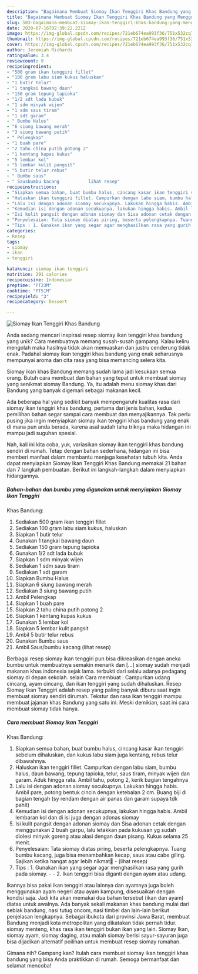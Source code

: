 ```yaml
---
description: "Bagaimana Membuat Siomay Ikan Tenggiri Khas Bandung yang Menggugah Selera"
title: "Bagaimana Membuat Siomay Ikan Tenggiri Khas Bandung yang Menggugah Selera"
slug: 503-bagaimana-membuat-siomay-ikan-tenggiri-khas-bandung-yang-menggugah-selera
date: 2020-07-16T02:39:22.221Z
image: https://img-global.cpcdn.com/recipes/721eb674ea993f36/751x532cq70/siomay-ikan-tenggiri-khas-bandung-foto-resep-utama.jpg
thumbnail: https://img-global.cpcdn.com/recipes/721eb674ea993f36/751x532cq70/siomay-ikan-tenggiri-khas-bandung-foto-resep-utama.jpg
cover: https://img-global.cpcdn.com/recipes/721eb674ea993f36/751x532cq70/siomay-ikan-tenggiri-khas-bandung-foto-resep-utama.jpg
author: Jeremiah Richards
ratingvalue: 3.4
reviewcount: 9
recipeingredient:
- "500 gram ikan tenggiri fillet"
- "100 gram labu siam kukus haluskan"
- "1 butir telur"
- "1 tangkai bawang daun"
- "150 gram tepung tapioka"
- "1/2 sdt lada bubuk"
- "1 sdm minyak wijen"
- "1 sdm saus tiram"
- "1 sdt garam"
- " Bumbu Halus"
- "6 siung bawang merah"
- "3 siung bawang putih"
- " Pelengkap"
- "1 buah pare"
- "2 tahu china putih potong 2"
- "1 kentang kupas kukus"
- "5 lembar kol"
- "5 lembar kulit pangsit"
- "5 butir telur rebus"
- " Bumbu saus"
- " Sausbumbu kacang           lihat resep"
recipeinstructions:
- "Siapkan semua bahan, buat bumbu halus, cincang kasar ikan tenggiri sebelum dihaluskan, dan kukus labu siam juga kentang, rebus telur dibawahnya."
- "Haluskan ikan tenggiri fillet. Campurkan dengan labu siam, bumbu halus, daun bawang, tepung tapioka, telur, saus tiram, minyak wijen dan garam. Aduk hingga rata. Ambil tahu, potong 2, kerik bagian tengahnya"
- "Lalu isi dengan adonan siomay secukupnya. Lakukan hingga habis. Ambil pare, potong bentuk cincin dengan ketebalan 2 cm. Buang biji di bagian tengah (sy rendam dengan air panas dan garam supaya tdk pahit)"
- "Kemudian isi dengan adonan secukupnya, lakukan hingga habis. Ambil lembaran kol dan di isi juga dengan adonas siomay"
- "Isi kulit pangsit dengan adonan siomay dan Sisa adonan cetak dengan menggunakan 2 buah garpu, lalu letakkan pada kukusan yg sudah diolesi minyak goreng atau alasi dengan daun pisang. Kukus selama 25 menit."
- "Penyelesaian: Tata siomay diatas piring, beserta pelengkapnya. Tuang bumbu kacang, juga bisa menambahkan kecap, saus atau cabe giling. Sajikan ketika hangat agar lebih nikmat🙏             (lihat resep)"
- "Tips : 1. Gunakan ikan yang segar agar menghasilkan rasa yang gurih pada siomay.  2. Ikan tenggiri bisa diganti dengan ayam atau udang."
categories:
- Resep
tags:
- siomay
- ikan
- tenggiri

katakunci: siomay ikan tenggiri 
nutrition: 291 calories
recipecuisine: Indonesian
preptime: "PT23M"
cooktime: "PT51M"
recipeyield: "3"
recipecategory: Dessert

---
```



![Siomay Ikan Tenggiri
Khas Bandung](https://img-global.cpcdn.com/recipes/721eb674ea993f36/751x532cq70/siomay-ikan-tenggiri-khas-bandung-foto-resep-utama.jpg)

Anda sedang mencari inspirasi resep siomay ikan tenggiri
khas bandung yang unik? Cara membuatnya memang susah-susah gampang. Kalau keliru mengolah maka hasilnya tidak akan memuaskan dan justru cenderung tidak enak. Padahal siomay ikan tenggiri
khas bandung yang enak seharusnya mempunyai aroma dan cita rasa yang bisa memancing selera kita.

Siomay ikan khas Bandung memang sudah lama jadi kesukaan semua orang. Butuh cara membuat dan bahan yang tepat untuk membuat siomay yang senikmat siomay Bandung. Ya, itu adalah menu siomay khas dari Bandung yang banyak digemari sebagai makanan kecil.

Ada beberapa hal yang sedikit banyak mempengaruhi kualitas rasa dari siomay ikan tenggiri
khas bandung, pertama dari jenis bahan, kedua pemilihan bahan segar sampai cara membuat dan menyajikannya. Tak perlu pusing jika ingin menyiapkan siomay ikan tenggiri
khas bandung yang enak di mana pun anda berada, karena asal sudah tahu triknya maka hidangan ini mampu jadi suguhan spesial.


Nah, kali ini kita coba, yuk, variasikan siomay ikan tenggiri
khas bandung sendiri di rumah. Tetap dengan bahan sederhana, hidangan ini bisa memberi manfaat dalam membantu menjaga kesehatan tubuh kita. Anda dapat menyiapkan Siomay Ikan Tenggiri
Khas Bandung memakai 21 bahan dan 7 langkah pembuatan. Berikut ini langkah-langkah dalam menyiapkan hidangannya.

<!--inarticleads1-->

##### Bahan-bahan dan bumbu yang digunakan untuk menyiapkan Siomay Ikan Tenggiri
Khas Bandung:

1. Sediakan 500 gram ikan tenggiri fillet
1. Sediakan 100 gram labu siam kukus, haluskan
1. Siapkan 1 butir telur
1. Gunakan 1 tangkai bawang daun
1. Sediakan 150 gram tepung tapioka
1. Gunakan 1/2 sdt lada bubuk
1. Siapkan 1 sdm minyak wijen
1. Sediakan 1 sdm saus tiram
1. Sediakan 1 sdt garam
1. Siapkan  Bumbu Halus
1. Siapkan 6 siung bawang merah
1. Sediakan 3 siung bawang putih
1. Ambil  Pelengkap
1. Siapkan 1 buah pare
1. Siapkan 2 tahu china putih potong 2
1. Siapkan 1 kentang kupas kukus
1. Gunakan 5 lembar kol
1. Siapkan 5 lembar kulit pangsit
1. Ambil 5 butir telur rebus
1. Gunakan  Bumbu saus
1. Ambil  Saus/bumbu kacang           (lihat resep)


Berbagai resep siomay ikan tenggiri pun bisa dikreasikan dengan aneka bumbu untuk membuatnya semakin menarik dan […] siomay sudah menjadi makanan khas indonesia sejak lama. terbukti dari selalu adanya pedagang siomay di depan sekolah. selain Cara membuat : Campurkan udang cincang, ayam cincang, dan ikan tenggiri yang sudah dihaluskan. Resep Siomay Ikan Tenggiri adalah resep yang paling banyak diburu saat ingin membuat siomay sendiri dirumah. Tekstur dan rasa ikan tenggiri mampu membuat jajanan khas Bandung yang satu ini. Meski demikian, saat ini cara membuat siomay tidak hanya. 

<!--inarticleads2-->

##### Cara membuat Siomay Ikan Tenggiri
Khas Bandung:

1. Siapkan semua bahan, buat bumbu halus, cincang kasar ikan tenggiri sebelum dihaluskan, dan kukus labu siam juga kentang, rebus telur dibawahnya.
1. Haluskan ikan tenggiri fillet. Campurkan dengan labu siam, bumbu halus, daun bawang, tepung tapioka, telur, saus tiram, minyak wijen dan garam. Aduk hingga rata. Ambil tahu, potong 2, kerik bagian tengahnya
1. Lalu isi dengan adonan siomay secukupnya. Lakukan hingga habis. Ambil pare, potong bentuk cincin dengan ketebalan 2 cm. Buang biji di bagian tengah (sy rendam dengan air panas dan garam supaya tdk pahit)
1. Kemudian isi dengan adonan secukupnya, lakukan hingga habis. Ambil lembaran kol dan di isi juga dengan adonas siomay
1. Isi kulit pangsit dengan adonan siomay dan Sisa adonan cetak dengan menggunakan 2 buah garpu, lalu letakkan pada kukusan yg sudah diolesi minyak goreng atau alasi dengan daun pisang. Kukus selama 25 menit.
1. Penyelesaian: Tata siomay diatas piring, beserta pelengkapnya. Tuang bumbu kacang, juga bisa menambahkan kecap, saus atau cabe giling. Sajikan ketika hangat agar lebih nikmat🙏 -             (lihat resep)
1. Tips : 1. Gunakan ikan yang segar agar menghasilkan rasa yang gurih pada siomay. -  - 2. Ikan tenggiri bisa diganti dengan ayam atau udang.


Ikannya bisa pakai ikan tenggiri atau lainnya dan ayamnya juga boleh menggunakan ayam negeri atau ayam kampung, disesuaikan dengan kondisi saja. Jadi kita akan memakai dua bahan tersebut (ikan dan ayam) diatas untuk awalnya. Ada banyak sekali makanan khas bandung mulai dari seblak bandung, nasi tutug oncom, nasi timbel dan lain-lain berikut penjelasan lengkapnya. Sebagai ibukota dari provinsi Jawa Barat, membuat Bandung menjadi kota metropolitan yang dikatakan tidak pernah tidur. siomay menteng, khas rasa ikan tenggiri bukan ikan yang lain. Siomay Ikan, siomay ayam, siomay daging, atau malah siomay berisi sayur-sayuran juga bisa dijadikan alternatif poilihan untuk membuat resep siomay rumahan. 

Gimana nih? Gampang kan? Itulah cara membuat siomay ikan tenggiri
khas bandung yang bisa Anda praktikkan di rumah. Semoga bermanfaat dan selamat mencoba!
